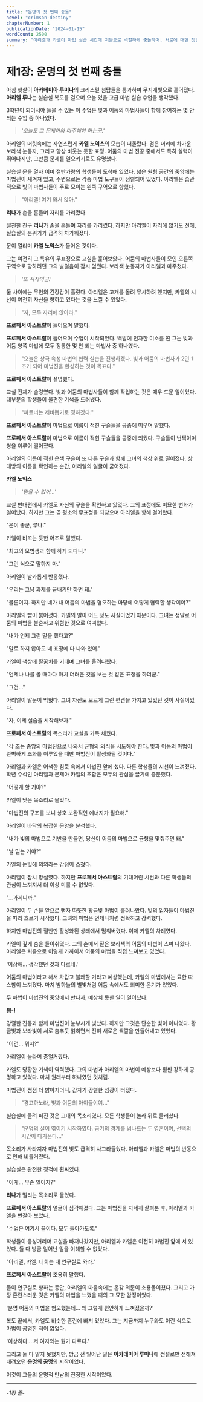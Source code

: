 ```yaml
---
title: "운명의 첫 번째 충돌"
novel: "crimson-destiny"
chapterNumber: 1
publicationDate: "2024-01-15"
wordCount: 2500
summary: "아리엘과 카엘이 마법 실습 시간에 처음으로 격렬하게 충돌하며, 서로에 대한 첫인상을 형성하는 챕터"
---
```


# 제1장: 운명의 첫 번째 충돌

아침 햇살이 **아카데미아 루미나**의 크리스털 첨탑들을 통과하며 무지개빛으로 흩어졌다. **아리엘 루나**는 실습실 복도를 걸으며 오늘 있을 고급 마법 실습 수업을 생각했다.

3학년이 되어서야 들을 수 있는 이 수업은 빛과 어둠의 마법사들이 함께 참여하는 몇 안 되는 수업 중 하나였다.

> _'오늘도 그 문제아와 마주해야 하는군.'_

아리엘의 머릿속에는 자연스럽게 **카엘 노익스**의 모습이 떠올랐다. 검은 머리에 차가운 보라색 눈동자, 그리고 항상 비웃는 듯한 표정. 어둠의 마법 전공 중에서도 특히 실력이 뛰어나지만, 그만큼 문제를 일으키기로도 유명했다.

실습실 문을 열자 이미 절반가량의 학생들이 도착해 있었다. 넓은 원형 공간의 중앙에는 마법진이 새겨져 있고, 주변으로는 각종 마법 도구들이 정렬되어 있었다. 아리엘은 습관적으로 빛의 마법사들이 주로 모이는 왼쪽 구역으로 향했다.

> "아리엘! 여기 와서 앉아."

**리나**가 손을 흔들며 자리를 가리켰다.

절친한 친구 **리나**가 손을 흔들며 자리를 가리켰다. 하지만 아리엘이 자리에 앉기도 전에, 실습실의 분위기가 급격히 차가워졌다.

문이 열리며 **카엘 노익스**가 들어온 것이다.

그는 여전히 그 특유의 무표정으로 교실을 훑어보았다. 어둠의 마법사들이 모인 오른쪽 구역으로 향하려던 그의 발걸음이 잠시 멈췄다. 보라색 눈동자가 아리엘과 마주쳤다.

> _'또 시작이군.'_

둘 사이에는 무언의 긴장감이 흘렀다. 아리엘은 고개를 돌려 무시하려 했지만, 카엘의 시선이 여전히 자신을 향하고 있다는 것을 느낄 수 있었다.

> "자, 모두 자리에 앉아라."

**프로페서 아스트랄**이 들어오며 말했다.

**프로페서 아스트랄**이 들어오며 수업이 시작되었다. 백발에 인자한 미소를 띤 그는 빛과 어둠 양쪽 마법에 모두 정통한 몇 안 되는 마법사 중 하나였다.

> "오늘은 상극 속성 마법의 협력 실습을 진행하겠다. 빛과 어둠의 마법사가 2인 1조가 되어 마법진을 완성하는 것이 목표다."

**프로페서 아스트랄**이 설명했다.

교실 전체가 술렁였다. 빛과 어둠의 마법사들이 함께 작업하는 것은 매우 드문 일이었다. 대부분의 학생들이 불편한 기색을 드러냈다.

> "파트너는 제비뽑기로 정하겠다."

**프로페서 아스트랄**이 마법으로 이름이 적힌 구슬들을 공중에 띠우며 말했다.

**프로페서 아스트랄**이 마법으로 이름이 적힌 구슬들을 공중에 띄웠다. 구슬들이 번쩍이며 쌍을 이루어 떨어졌다.

아리엘의 이름이 적힌 은색 구슬이 또 다른 구슬과 함께 그녀의 책상 위로 떨어졌다. 상대방의 이름을 확인하는 순간, 아리엘의 얼굴이 굳어졌다.

**카엘 노익스**

> _'믿을 수 없어...'_

교실 반대편에서 카엘도 자신의 구슬을 확인하고 있었다. 그의 표정에도 미묘한 변화가 일어났다. 하지만 그는 곧 평소의 무표정을 되찾으며 아리엘을 향해 걸어왔다.

"운이 좋군, 루나."

카엘이 비꼬는 듯한 어조로 말했다.

"최고의 모범생과 함께 하게 되다니."

"그런 식으로 말하지 마."

아리엘이 날카롭게 반응했다.

"우리는 그냥 과제를 끝내기만 하면 돼."

"물론이지. 하지만 네가 내 어둠의 마법을 혐오하는 마당에 어떻게 협력할 생각이야?"

아리엘의 뺨이 붉어졌다. 카엘의 말이 어느 정도 사실이었기 때문이다. 그녀는 정말로 어둠의 마법을 불순하고 위험한 것으로 여겨왔다.

"내가 언제 그런 말을 했다고?"

"말로 하지 않아도 네 표정에 다 나와 있어."

카엘이 책상에 팔꿈치를 기대며 그녀를 올려다봤다.

"언제나 나를 볼 때마다 마치 더러운 것을 보는 것 같은 표정을 하더군."

"그건..."

아리엘이 말문이 막혔다. 그녀 자신도 모르게 그런 편견을 가지고 있었던 것이 사실이었다.

"자, 이제 실습을 시작해보자."

**프로페서 아스트랄**의 목소리가 교실을 가득 채웠다.

"각 조는 중앙의 마법진으로 나와서 균형의 의식을 시도해야 한다. 빛과 어둠의 마법이 완벽하게 조화를 이루었을 때만 마법진이 활성화될 것이다."

아리엘과 카엘은 어색한 침묵 속에서 마법진 앞에 섰다. 다른 학생들의 시선이 느껴졌다. 학년 수석인 아리엘과 문제아 카엘의 조합은 모두의 관심을 끌기에 충분했다.

"어떻게 할 거야?"

카엘이 낮은 목소리로 물었다.

"마법진의 구조를 보니 상호 보완적인 에너지가 필요해."

아리엘이 바닥의 복잡한 문양을 분석했다.

"내가 빛의 마법으로 기반을 만들면, 당신이 어둠의 마법으로 균형을 맞춰주면 돼."

"날 믿는 거야?"

카엘의 눈빛에 의외라는 감정이 스쳤다.

아리엘이 잠시 망설였다. 하지만 **프로페서 아스트랄**의 기대어린 시선과 다른 학생들의 관심이 느껴져서 더 이상 미룰 수 없었다.

"...과제니까."

아리엘이 두 손을 앞으로 뻗자 따뜻한 황금빛 마법이 흘러나왔다. 빛의 입자들이 마법진을 따라 흐르기 시작했다. 그녀의 마법은 언제나처럼 정확하고 강력했다.

하지만 마법진의 절반만 활성화된 상태에서 멈춰버렸다. 이제 카엘의 차례였다.

카엘이 깊게 숨을 들이쉬었다. 그의 손에서 짙은 보라색의 어둠의 마법이 스며 나왔다. 아리엘은 처음으로 이렇게 가까이서 어둠의 마법을 직접 느껴보고 있었다.

'이상해... 생각했던 것과 다르네.'

어둠의 마법이라고 해서 차갑고 불쾌할 거라고 예상했는데, 카엘의 마법에서는 묘한 따스함이 느껴졌다. 마치 밤하늘의 별빛처럼 어둠 속에서도 희미한 온기가 있었다.

두 마법이 마법진의 중앙에서 만나자, 예상치 못한 일이 일어났다.

**윙-!**

강렬한 진동과 함께 마법진이 눈부시게 빛났다. 하지만 그것은 단순한 빛이 아니었다. 황금빛과 보라빛이 서로 춤추듯 얽히면서 전혀 새로운 색깔을 만들어내고 있었다.

"이건... 뭐지?"

아리엘이 놀라며 중얼거렸다.

카엘도 당황한 기색이 역력했다. 그의 마법과 아리엘의 마법이 예상보다 훨씬 강하게 공명하고 있었다. 마치 원래부터 하나였던 것처럼.

마법진이 점점 더 밝아지더니, 갑자기 강렬한 섬광이 터졌다.

> "경고하노라, 빛과 어둠의 아이들이여..."

실습실에 울려 퍼진 것은 고대의 목소리였다. 모든 학생들이 놀라 뒤로 물러섰다.

> "운명의 실이 엮이기 시작하였다. 금기의 경계를 넘나드는 두 영혼이여, 선택의 시간이 다가온다..."

목소리가 사라지자 마법진의 빛도 급격히 사그라들었다. 아리엘과 카엘은 마법의 반동으로 인해 비틀거렸다.

실습실은 완전한 정적에 휩싸였다.

"이게... 무슨 일이지?"

**리나**가 떨리는 목소리로 물었다.

**프로페서 아스트랄**의 얼굴이 심각해졌다. 그는 마법진을 자세히 살펴본 후, 아리엘과 카엘을 번갈아 보았다.

"수업은 여기서 끝이다. 모두 돌아가도록."

학생들이 웅성거리며 교실을 빠져나갔지만, 아리엘과 카엘은 여전히 마법진 앞에 서 있었다. 둘 다 방금 일어난 일을 이해할 수 없었다.

"아리엘, 카엘. 너희는 내 연구실로 와라."

**프로페서 아스트랄**이 조용히 말했다.

둘이 연구실로 향하는 동안, 아리엘의 마음속에는 온갖 의문이 소용돌이쳤다. 그리고 가장 혼란스러운 것은 카엘의 마법을 느꼈을 때의 그 묘한 감정이었다.

'분명 어둠의 마법을 혐오했는데... 왜 그렇게 편안하게 느껴졌을까?'

복도 끝에서, 카엘도 비슷한 혼란에 빠져 있었다. 그는 지금까지 누구와도 이런 식으로 마법이 공명한 적이 없었다.

'이상하다... 저 여자와는 뭔가 다르다.'

그리고 둘 다 알지 못했지만, 방금 전 일어난 일은 **아카데미아 루미나**에 전설로만 전해져 내려오던 **운명의 공명**의 시작이었다.

이것이 그들의 운명적 만남의 진정한 시작이었다.

---

_-1장 끝-_

